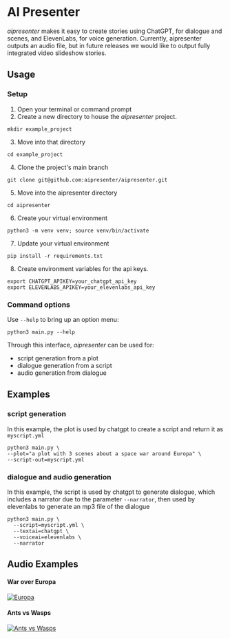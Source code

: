 # AI Presenter
_aipresenter_ makes it easy to create stories using ChatGPT, for dialogue and scenes, and ElevenLabs, for voice generation. Currently, aipresenter outputs an audio file, but in future releases we would like to output fully integrated video slideshow stories.

## Usage

### Setup
1. Open your terminal or command prompt
2. Create a new directory to house the _aipresenter_ project.

```
mkdir example_project
```

3. Move into that directory

```
cd example_project
```

4. Clone the project's main branch

```
git clone git@github.com:aipresenter/aipresenter.git
```

5. Move into the aipresenter directory
```
cd aipresenter
```

6. Create your virtual environment
```
python3 -m venv venv; source venv/bin/activate
```

7. Update your virtual environment
```
pip install -r requirements.txt
```

8. Create environment variables for the api keys.
```
export CHATGPT_APIKEY=your_chatgpt_api_key
export ELEVENLABS_APIKEY=your_elevenlabs_api_key
```

### Command options
Use `--help` to bring up an option menu:

```
python3 main.py --help
```

Through this interface, _aipresenter_ can be used for:
* script generation from a plot
* dialogue generation from a script
* audio generation from dialogue

## Examples

### script generation
In this example, the plot is used by chatgpt to create a script and return it as `myscript.yml`

```
python3 main.py \
--plot="a plot with 3 scenes about a space war around Europa" \
--script-out=myscript.yml
```

### dialogue and audio generation
In this example, the script is used by chatgpt to generate dialogue, which includes a narrator due to the parameter `--narrator`, then used by elevenlabs to generate an mp3 file of the dialogue

```
python3 main.py \
  --script=myscript.yml \
  --textai=chatgpt \
  --voiceai=elevenlabs \
  --narrator
```

## Audio Examples

#### War over Europa
[![Europa](https://cdn.discordapp.com/attachments/1115278505689747507/1129067341678919810/wimplo517_Spaceship_wars_around_Europa_with_Jupiter_in_the_back_b2ad6e41-0eb6-4977-ace0-bcf6c394fdd3.png)](https://drive.google.com/file/d/1VXl-hQV5pbZoS-pMY3vkvwldIrAKNFbI/view?usp=drive_link)

#### Ants vs Wasps
[![Ants vs Wasps](https://cdn.discordapp.com/attachments/1115278505689747507/1129578047071338606/wimplo517_ants_vs_wasps_in_a_dramatic_style_of_the_film_300_by__555a4ba3-85ea-4cc3-a0f1-52be685dc01d.png)](https://drive.google.com/file/d/1DAtsAJvJv49_SOeqppkgL0rclYAPyRXu/view?usp=drive_link)

